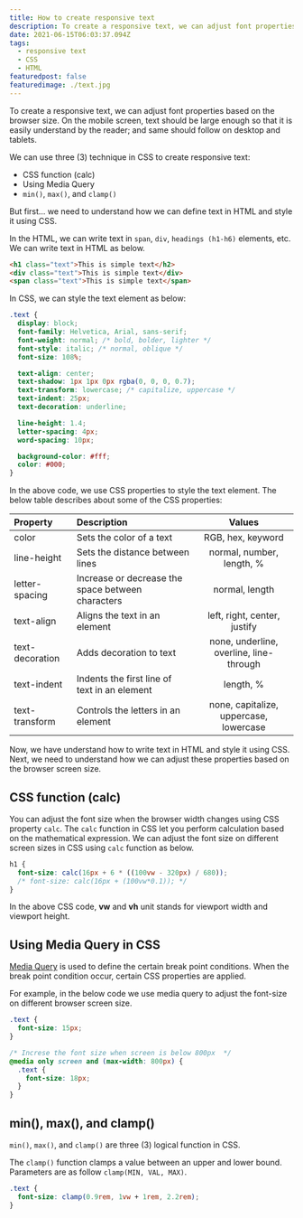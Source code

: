 ```yaml
---
title: How to create responsive text
description: To create a responsive text, we can adjust font properties based on the browser size..
date: 2021-06-15T06:03:37.094Z
tags:
  - responsive text
  - CSS
  - HTML
featuredpost: false
featuredimage: ./text.jpg
---
```


To create a responsive text, we can adjust font properties based on the browser size. On the mobile screen, text should be large enough so that it is easily understand by the reader; and same should follow on desktop and tablets.

We can use three (3) technique in CSS to create responsive text:

- CSS function (calc)
- Using Media Query
- `min()`, `max()`, and `clamp()`

But first... we need to understand how we can define text in HTML and style it using CSS.

In the HTML, we can write text in `span`, `div`, `headings (h1-h6)` elements, etc. We can write text in HTML as below.

```html
<h1 class="text">This is simple text</h2>
<div class="text">This is simple text</div>
<span class="text">This is simple text</span>
```

In CSS, we can style the text element as below:

```css
.text {
  display: block;
  font-family: Helvetica, Arial, sans-serif;
  font-weight: normal; /* bold, bolder, lighter */
  font-style: italic; /* normal, oblique */
  font-size: 108%;

  text-align: center;
  text-shadow: 1px 1px 0px rgba(0, 0, 0, 0.7);
  text-transform: lowercase; /* capitalize, uppercase */
  text-indent: 25px;
  text-decoration: underline;

  line-height: 1.4;
  letter-spacing: 4px;
  word-spacing: 10px;

  background-color: #fff;
  color: #000;
}
```

In the above code, we use CSS properties to style the text element. The below table describes about some of the CSS properties:

| Property        | Description                                       |                 Values                  |
| :-------------- | :------------------------------------------------ | :-------------------------------------: |
| color           | Sets the color of a text                          |            RGB, hex, keyword            |
| line-height     | Sets the distance between lines                   |        normal, number, length, %        |
| letter-spacing  | Increase or decrease the space between characters |             normal, length              |
| text-align      | Aligns the text in an element                     |      left, right, center, justify       |
| text-decoration | Adds decoration to text                           | none, underline, overline, line-through |
| text-indent     | Indents the first line of text in an element      |                length, %                |
| text-transform  | Controls the letters in an element                | none, capitalize, uppercase, lowercase  |

Now, we have understand how to write text in HTML and style it using CSS. Next, we need to understand how we can adjust these properties based on the browser screen size.

## CSS function (calc)

You can adjust the font size when the browser width changes using CSS property `calc`. The `calc` function in CSS let you perform calculation based on the mathematical expression. We can adjust the font size on different screen sizes in CSS using `calc` function as below.

```css
h1 {
  font-size: calc(16px + 6 * ((100vw - 320px) / 680));
  /* font-size: calc(16px + (100vw*0.1)); */
}
```

In the above CSS code, **vw** and **vh** unit stands for viewport width and viewport height.

## Using Media Query in CSS

[Media Query](https://taimoorsattar.dev/blogs/media-queries-in-css) is used to define the certain break point conditions. When the break point condition occur, certain CSS properties are applied.

For example, in the below code we use media query to adjust the font-size on different browser screen size.

```css
.text {
  font-size: 15px;
}

/* Increse the font size when screen is below 800px  */
@media only screen and (max-width: 800px) {
  .text {
    font-size: 18px;
  }
}
```

## min(), max(), and clamp()

`min()`, `max()`, and `clamp()` are three (3) logical function in CSS.

The `clamp()` function clamps a value between an upper and lower bound. Parameters are as follow `clamp(MIN, VAL, MAX)`.

```css
.text {
  font-size: clamp(0.9rem, 1vw + 1rem, 2.2rem);
}
```
